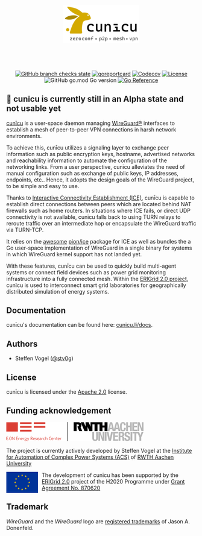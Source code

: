 <!--
SPDX-FileCopyrightText: 2023 Steffen Vogel <post@steffenvogel.de>
SPDX-License-Identifier: Apache-2.0
-->

<div align="center" >
    <img style="width: 40%; margin: 4em 0" src="website/static/img/cunicu_logo.svg" alt="cunīcu logo" />

[![GitHub branch checks state](https://img.shields.io/github/checks-status/stv0g/cunicu/master?style=flat-square)](https://github.com/stv0g/cunicu/actions)
[![goreportcard](https://goreportcard.com/badge/github.com/stv0g/cunicu?style=flat-square)](https://goreportcard.com/report/github.com/stv0g/cunicu)
[![Codecov](https://img.shields.io/codecov/c/github/stv0g/cunicu?token=WWQ6SR16LA&style=flat-square)](https://app.codecov.io/gh/stv0g/cunicu)
[![License](https://img.shields.io/github/license/stv0g/cunicu?style=flat-square)](https://github.com/stv0g/cunicu/blob/master/LICENSE)
![GitHub go.mod Go version](https://img.shields.io/github/go-mod/go-version/stv0g/cunicu?style=flat-square)
[![Go Reference](https://pkg.go.dev/badge/github.com/stv0g/cunicu.svg)](https://pkg.go.dev/github.com/stv0g/cunicu)
</div>

## 🚧 cunīcu is currently still in an Alpha state and not usable yet

[cunīcu][cunicu] is a user-space daemon managing [WireGuard®][wireguard] interfaces to establish a mesh of peer-to-peer VPN connections in harsh network environments.

To achieve this, cunīcu utilizes a signaling layer to exchange peer information such as public encryption keys, hostname, advertised networks and reachability information to automate the configuration of the networking links.
From a user perspective, cunīcu alleviates the need of manual configuration such as exchange of public keys, IP addresses, endpoints, etc..
Hence, it adopts the design goals of the WireGuard project, to be simple and easy to use.

Thanks to [Interactive Connectivity Establishment (ICE)](https://en.wikipedia.org/wiki/Interactive_Connectivity_Establishment), cunīcu is capable to establish direct connections between peers which are located behind NAT firewalls such as home routers.
In situations where ICE fails, or direct UDP connectivity is not available, cunīcu falls back to using TURN relays to reroute traffic over an intermediate hop or encapsulate the WireGuard traffic via TURN-TCP.

It relies on the [awesome](https://github.com/pion/awesome-pion) [pion/ice][pion-ice] package for ICE as well as bundles the a Go user-space implementation of WireGuard in a single binary for systems in which WireGuard kernel support has not landed yet.

With these features, cunīcu can be used to quickly build multi-agent systems or connect field devices such as power grid monitoring infrastructure into a fully connected mesh.
Within the [ERIGrid 2.0 project](https://erigrid2.eu), cunīcu is used to interconnect smart grid laboratories for geographically distributed simulation of energy systems.

## Documentation

cunīcu's documentation can be found here: [cunicu.li/docs](https://cunicu.li/docs).

## Authors

-   Steffen Vogel ([@stv0g](https://github.com/stv0g))

## License

cunīcu is licensed under the [Apache 2.0](./LICENSE) license.

## Funding acknowledgement

![EONERC Logo](website/static/img/eonerc.png)

The project is currently actively developed by Steffen Vogel at the [Institute for Automation of Complex Power Systems (ACS)](https://www.acs.eonerc.rwth-aachen.de) of [RWTH Aachen University](https://www.rwth-aachen.de)

<img alt="European Flag" src="website/static/img/flag_of_europe.svg" align="left" style="height: 4em; margin-right: 10px"/> The development of cunīcu has been supported by the [ERIGrid 2.0][erigrid] project of the H2020 Programme under [Grant Agreement No. 870620](https://cordis.europa.eu/project/id/870620)

## Trademark

_WireGuard_ and the _WireGuard_ logo are [registered trademarks](https://www.wireguard.com/trademark-policy/) of Jason A. Donenfeld.

[wireguard]: https://wireguard.com

[pion-ice]: https://github.com/pion/ice

[cunicu]: https://github.com/stv0g/cunicu

[erigrid]: https://erigrid2.eu
